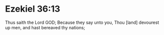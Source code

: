 # Ezekiel 36:13

Thus saith the Lord GOD; Because they say unto you, Thou [land] devourest up men, and hast bereaved thy nations;